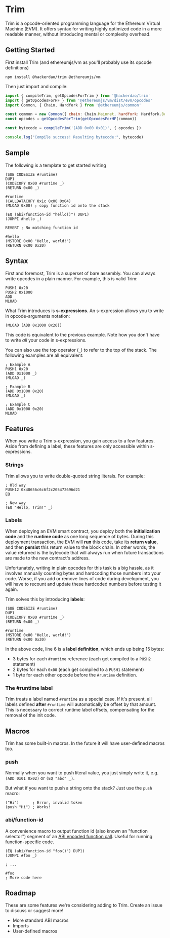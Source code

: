 # Trim

Trim is a opcode-oriented programming language for the Ethereum Virtual Machine (EVM). It offers syntax for writing highly optimized code in a more readable manner, without introducing mental or complexity overhead.

## Getting Started

First install Trim (and ethereumjs/vm as you'll probably use its opcode definitions)

```
npm install @hackerdao/trim @ethereumjs/vm
```

Then just import and compile:

```js
import { compileTrim, getOpcodesForTrim } from '@hackerdao/trim'
import { getOpcodesForHF } from '@ethereumjs/vm/dist/evm/opcodes'
import Common, { Chain, Hardfork } from '@ethereumjs/common'

const common = new Common({ chain: Chain.Mainnet, hardfork: Hardfork.Berlin })
const opcodes = getOpcodesForTrim(getOpcodesForHF(common))

const bytecode = compileTrim('(ADD 0x00 0x01)', { opcodes })

console.log("Compile success! Resulting bytecode:", bytecode)
```

## Sample

The following is a template to get started writing

```
(SUB CODESIZE #runtime)
DUP1
(CODECOPY 0x00 #runtime _)
(RETURN 0x00 _)

#runtime
(CALLDATACOPY 0x1c 0x00 0x04)
(MLOAD 0x00) ; copy function id onto the stack

(EQ (abi/function-id "hello()") DUP1)
(JUMPI #hello _)

REVERT ; No matching function id

#hello
(MSTORE 0x00 "Hello, world!")
(RETURN 0x00 0x20)
```

## Syntax

First and foremost, Trim is a superset of bare assembly. You can always write opcodes in a plain manner. For example, this is valid Trim:

```
PUSH1 0x20
PUSH2 0x1000
ADD
MLOAD
```

What Trim introduces is **s-expressions**. An s-expression allows you to write in opcode-arguments notation:

```
(MLOAD (ADD 0x1000 0x20))
```

This code is equivalent to the previous example. Note how you don't have to write *all* your code in s-expressions.

You can also use the top operator (`_`) to refer to the top of the stack. The following examples are all equivalent:

```
; Example A
PUSH1 0x20
(ADD 0x1000 _)
(MLOAD _)

; Example B
(ADD 0x1000 0x20)
(MLOAD _)

; Example C
(ADD 0x1000 0x20)
MLOAD
```

## Features

When you write a Trim s-expression, you gain access to a few features. Aside from defining a label, these features are only accessible within s-expressions.

### Strings

Trim allows you to write double-quoted string literals. For example:

```
; Old way
PUSH12 0x48656c6c6f2c205472696d21
EQ

; New way
(EQ "Hello, Trim!" _)
```

### Labels

When deploying an EVM smart contract, you deploy both the **initialization code** and the **runtime code** as one long sequence of bytes. During this deployment transaction, the EVM will **run** this code, take its **return value**, and then **persist** this return value to the block chain. In other words, the value returned is the bytecode that will always run when future transactions are made to the new contract's address.

Unfortunately, writing in plain opcodes for this task is a big hassle, as it involves manually counting bytes and hardcoding those numbers into your code. Worse, if you add or remove lines of code during development, you will have to recount and update these hardcoded numbers before testing it again.

Trim solves this by introducing **labels**:

```
(SUB CODESIZE #runtime)
DUP1
(CODECOPY 0x00 #runtime _)
(RETURN 0x00 _)

#runtime
(MSTORE 0x00 "Hello, world!")
(RETURN 0x00 0x20)
```

In the above code, line 6 is a **label definition**, which ends up being 15 bytes:

- 3 bytes for each `#runtime` reference (each get compiled to a `PUSH2` statement)
- 2 bytes for each `0x00` (each get compiled to a `PUSH1` statement)
- 1 byte for each other opcode before the `#runtime` definition.

### The #runtime label

Trim treats a label named `#runtime` as a special case. If it's present, all labels defined **after** `#runtime` will automatically be offset by that amount. This is necessary to correct runtime label offsets, compensating for the removal of the init code.


## Macros

Trim has some built-in macros. In the future it will have user-defined macros too.

### push

Normally when you want to push literal value, you just simply write it, e.g. `(ADD 0x01 0x02)` or `(EQ "abc" _)`.

But what if you want to push a string onto the stack? Just use the `push` macro:

```
("Hi")      ; Error, invalid token
(push "Hi") ; Works!
```

### abi/function-id

A convenience macro to output function id (also known an "function selector") segment of an [ABI encoded function call](https://docs.soliditylang.org/en/v0.5.3/abi-spec.html#function-selector). Useful for running function-specific code.

```
(EQ (abi/function-id "foo()") DUP1)
(JUMPI #foo _)

; ...

#foo
; More code here
```

## Roadmap

These are some features we're considering adding to Trim. Create an issue to discuss or suggest more!

- More standard ABI macros
- Imports
- User-defined macros
